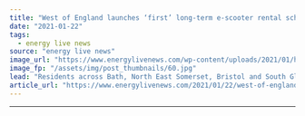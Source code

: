 ```yaml
---
title: "West of England launches ‘first’ long-term e-scooter rental scheme"
date: "2021-01-22"
tags: 
  - energy live news
source: "energy live news"
image_url: "https://www.energylivenews.com/wp-content/uploads/2021/01/https___www-voiscooters-com_wp-content_uploads_2021_01_voi-scooters_720x412.jpg"
image_fp: "/assets/img/post_thumbnails/60.jpg"
lead: "Residents across Bath, North East Somerset, Bristol and South Gloucestershire will be able to take the lightweight vehicles home after a ride "
article_url: "https://www.energylivenews.com/2021/01/22/west-of-england-launches-first-long-term-e-scooter-rental-scheme/"
---
```


---

